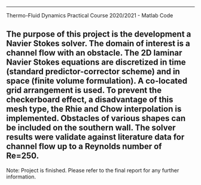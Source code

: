 ----------------------------------------------------------------------------------------------------------------------------
Thermo-Fluid Dynamics Practical Course 2020/2021 - Matlab Code

The purpose of this project is the development a Navier Stokes solver. The domain of interest is a channel flow with an 
obstacle. The 2D laminar Navier Stokes equations are discretized in time (standard predictor-corrector scheme) and in space 
(finite volume formulation). A co-located grid arrangement is used. To prevent the checkerboard effect, a disadvantage of 
this mesh type, the Rhie and Chow interpolation is implemented. Obstacles of various shapes can be included on the southern 
wall. The solver results were validate against literature data for channel flow up to a Reynolds number of Re=250.
----------------------------------------------------------------------------------------------------------------------------

Note:
Project is finished. Please refer to the final report for any further information.
